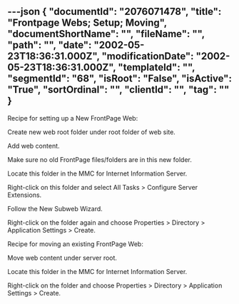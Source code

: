 ---json
{
  "documentId": "2076071478",
  "title": "Frontpage Webs; Setup; Moving",
  "documentShortName": "",
  "fileName": "",
  "path": "",
  "date": "2002-05-23T18:36:31.000Z",
  "modificationDate": "2002-05-23T18:36:31.000Z",
  "templateId": "",
  "segmentId": "68",
  "isRoot": "False",
  "isActive": "True",
  "sortOrdinal": "",
  "clientId": "",
  "tag": ""
}
---

Recipe for setting up a New FrontPage Web:

Create new web root folder under root folder of web site. 

Add web content.

Make sure no old FrontPage files/folders are in this new folder.

Locate this folder in the MMC for Internet Information Server.

Right-click on this folder and select All Tasks &gt; Configure Server Extensions.

Follow the New Subweb Wizard.

Right-click on the folder again and choose Properties &gt; Directory &gt; Application Settings &gt; Create.


Recipe for moving an existing FrontPage Web:

Move web content under server root.

Locate this folder in the MMC for Internet Information Server.

Right-click on the folder and choose Properties &gt; Directory &gt; Application Settings &gt; Create.
